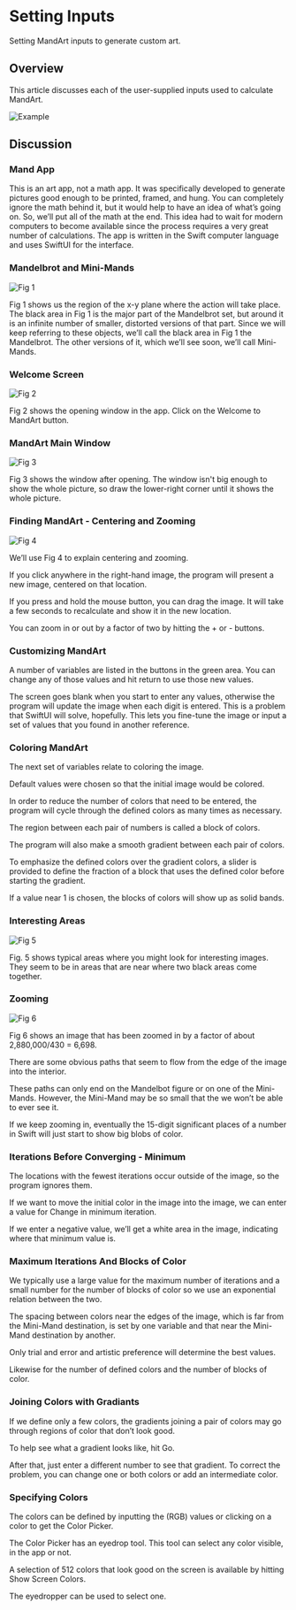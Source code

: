# Setting Inputs

Setting MandArt inputs to generate custom art.


## Overview

This article discusses each of the user-supplied inputs used to calculate MandArt.

![Example](mandart_a02.png)


## Discussion


### Mand App

This is an art app, not a math app.
It was specifically developed to generate pictures good enough to be printed, framed, and hung. 
You can completely ignore the math behind it, but it would help to have an idea of what’s going on. 
So, we’ll put all of the math at the end. 
This idea had to wait for modern computers to become available since the process requires a very great number of calculations. 
The app is written in the Swift computer language and uses SwiftUI for the interface.


### Mandelbrot and Mini-Mands

![Fig 1](Picture1.png)

Fig 1 shows us the region of the x-y plane where the action will take place. 
The black area in Fig 1 is the major part of the Mandelbrot set, but around it is an infinite number of smaller, distorted versions of that part. 
Since we will keep referring to these objects, we’ll call the black area in Fig 1 the Mandelbrot. 
The other versions of it, which we’ll see soon, we’ll call Mini-Mands.


### Welcome Screen

![Fig 2](Picture2.png)

Fig 2 shows the opening window in the app. Click on the Welcome to MandArt button.


### MandArt Main Window

![Fig 3](Picture3.png)

Fig 3 shows the window after opening. 
The window isn't big enough to show the whole picture, so draw the lower-right corner until it shows the whole picture. 


### Finding MandArt - Centering and Zooming

![Fig 4](Picture4.png)

We’ll use Fig 4 to explain centering and zooming. 

If you click anywhere in the right-hand image, 
the program will present a new image, centered on that location. 

If you press and hold the mouse button, you can drag the image. 
It will take a few seconds to recalculate and show it in the new location. 

You can zoom in or out by a factor of two by hitting the + or - buttons. 


### Customizing MandArt

A number of variables are listed in the buttons in the green area. 
You can change any of those values and hit return to use those new values. 

The screen goes blank when you start to enter any values, otherwise the program will update the image when each digit is entered. 
This is a problem that SwiftUI will solve, hopefully. 
This lets you fine-tune the image or input a set of values that you found in another reference.


### Coloring MandArt

The next set of variables relate to coloring the image. 

Default values were chosen so that the initial image would be colored. 

In order to reduce the number of colors that need to be entered, the program will cycle through the defined colors as many times as necessary. 

The region between each pair of numbers is called a block of colors. 

The program will also make a smooth gradient between each pair of colors. 

To emphasize the defined colors over the gradient colors, a slider is provided to define the fraction of a block that uses the defined color before starting the gradient. 

If a value near 1 is chosen, the blocks of colors will show up as solid bands. 


### Interesting Areas 

![Fig 5](Picture5.png)

Fig. 5 shows typical areas where you might look for interesting images. 
They seem to be in areas that are near where two black areas come together. 

### Zooming 

![Fig 6](Picture6.png)


Fig 6 shows an image that has been zoomed in by a factor of about 2,880,000/430 = 6,698. 

There are some obvious paths that seem to flow from the edge of the image into the interior. 

These paths can only end on the Mandelbot figure or on one of the Mini-Mands. 
However, the Mini-Mand may be so small that the we won’t be able to ever see it. 

If we keep zooming in, eventually the 15-digit significant places of a number in Swift will just start to show big blobs of color. 

### Iterations Before Converging - Minimum

The locations with the fewest iterations occur outside of the image, so the program ignores them. 

If we want to move the initial color in the image into the image, we can enter a value for Change in minimum iteration. 

If we enter a negative value, we’ll get a white area in the image, indicating where that minimum value is.

### Maximum Iterations And Blocks of Color

We typically use a large value for the maximum number of iterations and a small number for the number of blocks of color so we use an exponential relation between the two. 

The spacing between colors near the edges of the image, which is far from the Mini-Mand destination, is set by one variable and that near the Mini-Mand destination by another. 

Only trial and error and artistic preference will determine the best values. 

Likewise for the number of defined colors and the number of blocks of color.

### Joining Colors with Gradiants

If we define only a few colors, the gradients joining a pair of colors may go through regions of color that don’t look good. 

To help see what a gradient looks like, hit Go. 

After that, just enter a different number to see that gradient. 
To correct the problem, you can change one or both colors or add an intermediate color.

### Specifying Colors

The colors can be defined by inputting the (RGB) values or clicking on a color to get the Color Picker. 

The Color Picker has an eyedrop tool. This tool can select any color visible, in the app or not. 

A selection of 512 colors that look good on the screen is available by hitting Show Screen Colors. 

The eyedropper can be used to select one. 





